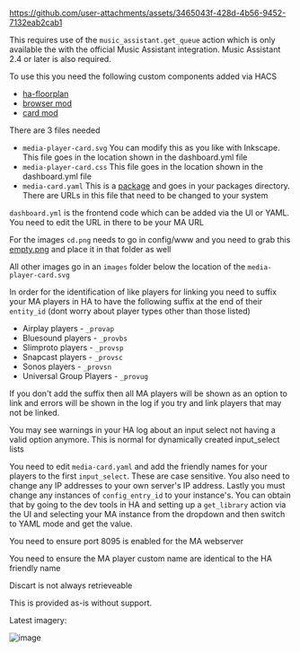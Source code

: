 https://github.com/user-attachments/assets/3465043f-428d-4b56-9452-7132eab2cab1

This requires use of the `music_assistant.get_queue` action which is only available the with the official Music Assistant integration. Music Assistant 2.4 or later is also required.

To use this you need the following custom components added via HACS

- [ha-floorplan](https://github.com/ExperienceLovelace/ha-floorplan)
- [browser mod](https://github.com/thomasloven/hass-browser_mod)
- [card mod](https://github.com/thomasloven/lovelace-card-mod)

There are 3 files needed

- `media-player-card.svg` You can modify this as you like with Inkscape. This file goes in the location shown in the dashboard.yml file
- `media-player-card.css` This file goes in the location shown in the dashboard.yml file
- `media-card.yaml` This is a [package](https://www.home-assistant.io/docs/configuration/packages/) and goes in your packages directory. There are URLs in this file that need to be changed to your system

`dashboard.yml` is the frontend code which can be added via the UI or YAML. You need to edit the URL in there to be your MA URL

For the images `cd.png` needs to go in config/www and you need to grab this [empty.png](https://upload.wikimedia.org/wikipedia/commons/5/59/Empty.png) and place it in that folder as well

All other images go in an `images` folder below the location of the `media-player-card.svg`

In order for the identification of like players for linking you need to suffix your MA players in HA to have the following suffix at the end of their `entity_id` (dont worry about player types other than those listed)

- Airplay players - `_provap`
- Bluesound players - `_provbs`
- Slimproto players - `_provsp`
- Snapcast players - `_provsc`
- Sonos players - `_provsn`
- Universal Group Players - `_provug`

If you don't add the suffix then all MA players will be shown as an option to link and errors will be shown in the log if you try and link players that may not be linked.

You may see warnings in your HA log about an input select not having a valid option anymore. This is normal for dynamically created input_select lists

You need to edit `media-card.yaml` and add the friendly names for your players to the first `input_select`. These are case sensitive. You also need to change any IP addresses to your own server's IP address. Lastly you must change any instances of `config_entry_id` to your instance's. You can obtain that by going to the dev tools in HA and setting up a `get_library` action via the UI and selecting your MA instance from the dropdown and then switch to YAML mode and get the value. 

You need to ensure port 8095 is enabled for the MA webserver

You need to ensure the MA player custom name are identical to the HA friendly name

Discart is not always retrieveable

This is provided as-is without support.

Latest imagery:

![image](https://github.com/user-attachments/assets/5f23b29d-4b58-4871-b8e4-b3048854cbf3)
